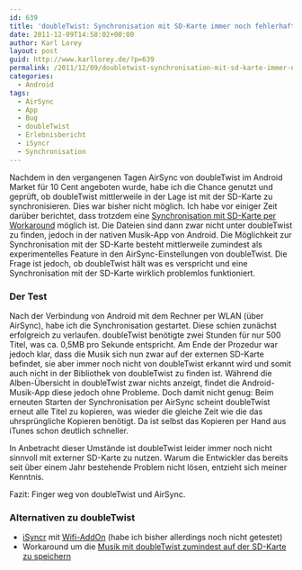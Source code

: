 ```yaml
---
id: 639
title: 'doubleTwist: Synchronisation mit SD-Karte immer noch fehlerhaft'
date: 2011-12-09T14:58:02+00:00
author: Karl Lorey
layout: post
guid: http://www.karllorey.de/?p=639
permalink: /2011/12/09/doubletwist-synchronisation-mit-sd-karte-immer-noch-fehlerhaft/
categories:
  - Android
tags:
  - AirSync
  - App
  - Bug
  - doubleTwist
  - Erlebnisbericht
  - iSyncr
  - Synchronisation
---
```

Nachdem in den vergangenen Tagen AirSync von doubleTwist im Android Market für 10 Cent angeboten wurde, habe ich die Chance genutzt und geprüft, ob doubleTwist mittlerweile in der Lage ist mit der SD-Karte zu synchronisieren. Dies war bisher nicht möglich. Ich habe vor einiger Zeit darüber berichtet, dass trotzdem eine [Synchronisation mit SD-Karte per Workaround](/2011/09/28/doubletwist-synchronisieren-mit-externer-sd-karte-per-workaround/ "doubleTwist: Synchronisieren mit externer SD-Karte per Workaround") möglich ist. Die Dateien sind dann zwar nicht unter doubleTwist zu finden, jedoch in der nativen Musik-App von Android. Die Möglichkeit zur Synchronisation mit der SD-Karte besteht mittlerweile zumindest als experimentelles Feature in den AirSync-Einstellungen von doubleTwist. Die Frage ist jedoch, ob doubleTwist hält was es verspricht und eine Synchronisation mit der SD-Karte wirklich problemlos funktioniert.<!--more-->

### Der Test

Nach der Verbindung von Android mit dem Rechner per WLAN (über AirSync), habe ich die Synchronisation gestartet. Diese schien zunächst erfolgreich zu verlaufen. doubleTwist benötigte zwei Stunden für nur 500 Titel, was ca. 0,5MB pro Sekunde entspricht. Am Ende der Prozedur war jedoch klar, dass die Musik sich nun zwar auf der externen SD-Karte befindet, sie aber immer noch nicht von doubleTwist erkannt wird und somit auch nicht in der Bibliothek von doubleTwist zu finden ist. Während die Alben-Übersicht in doubleTwist zwar nichts anzeigt, findet die Android-Musik-App diese jedoch ohne Probleme. Doch damit nicht genug: Beim erneuten Starten der Synchronisation per AirSync scheint doubleTwist erneut alle Titel zu kopieren, was wieder die gleiche Zeit wie die das uhrsprüngliche Kopieren benötigt. Da ist selbst das Kopieren per Hand aus iTunes schon deutlich schneller.

In Anbetracht dieser Umstände ist doubleTwist leider immer noch nicht sinnvoll mit externer SD-Karte zu nutzen. Warum die Entwickler das bereits seit über einem Jahr bestehende Problem nicht lösen, entzieht sich meiner Kenntnis.

Fazit: Finger weg von doubleTwist und AirSync.

### Alternativen zu doubleTwist

  * <a href="https://market.android.com/details?id=com.jrtstudio.iSyncr" target="_blank">iSyncr</a> mit <a href="https://market.android.com/details?id=com.jrtstudio.iSyncr.WiFi" target="_blank">Wifi-AddOn</a> (habe ich bisher allerdings noch nicht getestet)
  * Workaround um die [Musik mit doubleTwist zumindest auf der SD-Karte zu speichern](/2011/09/28/doubletwist-synchronisieren-mit-externer-sd-karte-per-workaround/ "doubleTwist: Synchronisieren mit externer SD-Karte per Workaround")